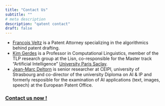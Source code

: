 ```yaml
---
title: "Contact Us"
subtitle: ""
# meta description
description: "qatent contact"
draft: false
---
```

* [François Veltz](https://algopatent.com) is a Patent Attorney specializing in the algorithmics behind patent drafting. 
* [Kim Gerdes](https://gerdes.fr) is a Professor in Computational Linguistics, member of the TLP research group at the Lisn, co-responsible for the Master track “Artificial Intelligence” [University Paris Saclay](https://www.universite-paris-saclay.fr/). 
* [Jean-Marc Deltorn](https://www.linkedin.com/in/jean-marc-deltorn-809751158/) is senior researcher at CEIPI, university of Strasbourg and co-director of the university Diploma on AI & IP and formerly resposible for the examination of AI applications (text, images, speech) at the European Patent Office.

### [Contact us now !](/contact) 

